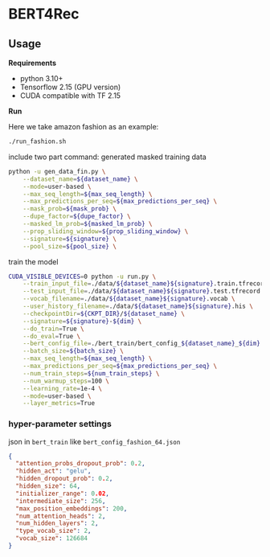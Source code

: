# BERT4Rec


## Usage

**Requirements**

* python 3.10+
* Tensorflow 2.15 (GPU version)
* CUDA compatible with TF 2.15

**Run**

Here we take amazon fashion as an example:

``` bash
./run_fashion.sh
```
include two part command:
generated masked training data
``` bash
python -u gen_data_fin.py \
    --dataset_name=${dataset_name} \
    --mode=user-based \
    --max_seq_length=${max_seq_length} \
    --max_predictions_per_seq=${max_predictions_per_seq} \
    --mask_prob=${mask_prob} \
    --dupe_factor=${dupe_factor} \
    --masked_lm_prob=${masked_lm_prob} \
    --prop_sliding_window=${prop_sliding_window} \
    --signature=${signature} \
    --pool_size=${pool_size} \
```

train the model
``` bash
CUDA_VISIBLE_DEVICES=0 python -u run.py \
    --train_input_file=./data/${dataset_name}${signature}.train.tfrecord \
    --test_input_file=./data/${dataset_name}${signature}.test.tfrecord \
    --vocab_filename=./data/${dataset_name}${signature}.vocab \
    --user_history_filename=./data/${dataset_name}${signature}.his \
    --checkpointDir=${CKPT_DIR}/${dataset_name} \
    --signature=${signature}-${dim} \
    --do_train=True \
    --do_eval=True \
    --bert_config_file=./bert_train/bert_config_${dataset_name}_${dim}.json \
    --batch_size=${batch_size} \
    --max_seq_length=${max_seq_length} \
    --max_predictions_per_seq=${max_predictions_per_seq} \
    --num_train_steps=${num_train_steps} \
    --num_warmup_steps=100 \
    --learning_rate=1e-4 \
    --mode=user-based \
    --layer_metrics=True
```

### hyper-parameter settings
json in `bert_train` like `bert_config_fashion_64.json`

```json
{
  "attention_probs_dropout_prob": 0.2,
  "hidden_act": "gelu",
  "hidden_dropout_prob": 0.2,
  "hidden_size": 64,
  "initializer_range": 0.02,
  "intermediate_size": 256,
  "max_position_embeddings": 200,
  "num_attention_heads": 2,
  "num_hidden_layers": 2,
  "type_vocab_size": 2,
  "vocab_size": 126684
}
```
